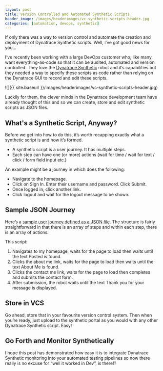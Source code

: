 ```yaml
---
layout: post
title: Version Controlled and Automated Synthetic Scripts
header_image: /images/headerimages/vc-synthetic-scripts-header.jpg
categories: [automation, devops, synthetic]
---
```


If only there was a way to version control and automate the creation and deployment of Dynatrace Synthetic scripts. Well, I’ve got good news for you…

I’ve recently been working with a large DevOps customer who, like many, want everything-as-code so that it can be audited, automated and version controlled. They love the [Dynatrace Synthetic](https://www.dynatrace.com/capabilities/synthetic-monitoring) robot and it’s capabilities but they needed a way to specify these scripts as code rather than relying on the Dynatrace GUI to record and edit these scripts.

![]({{ site.baseurl }}/images/headerimages/vc-synthetic-scripts-header.jpg)

Luckily for them, the clever minds in the Dynatrace development team have already thought of this and so we can create, store and edit synthetic scripts as JSON files.

## What's a Synthetic Script, Anyway?

Before we get into how to do this, it’s worth recapping exactly what a synthetic script is and how it’s formed.

- A synthetic script is a user journey. It has multiple steps.
- Each step can have one (or more) actions (wait for time / wait for text / click / form field input etc.)

An example might be a journey in which does the following:
- Navigate to the homepage.
- Click on Sign In. Enter their username and password. Click Submit.
- Once logged in, click another link.
- Click logout and wait for the logout message to be shown.

## Sample JSON Journey

Here’s a [sample user journey defined as a JSON file](https://github.com/agardnerIT/OddFiles/blob/master/adamgardner.co.uk_Contact_Form_Synthetic_Script.json). The structure is fairly straightforward in that there is an array of steps and within each step, there is an array of actions.

This script:
1. Navigates to my homepage, waits for the page to load then waits until the text Posted is found.
2. Clicks the about me link, waits for the page to load then waits until the text About Me is found.
3. Clicks the contact me link, waits for the page to load then completes and submits the contact form.
4. After submission, the robot waits until the text Thank you for your message is displayed.

## Store in VCS

Go ahead, store that in your favourite version control system. Then when you’re ready, just upload to the synthetic portal as you would with any other Dynatrace Synthetic script. Easy!

## Go Forth and Monitor Synthetically

I hope this post has demonstrated how easy it is to integrate Dynatrace Synthetic monitoring into your automated testing pipelines so now there really is no excuse for “well it worked in Dev”, is there!?
